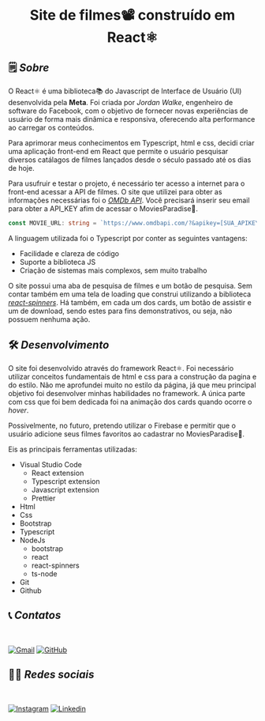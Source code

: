 **<h1 style="text-align: center">Site de filmes📽️ construído em React⚛️</h1>**

## 🗒️ *Sobre*

O React⚛️ é uma biblioteca📚 do Javascript de Interface de Usuário (UI) desenvolvida pela **Meta**. Foi criada por *Jordan Walke*, engenheiro de software do Facebook, com o objetivo de fornecer novas experiências de usuário de forma mais dinâmica e responsiva, oferecendo alta performance ao carregar os conteúdos.

Para aprimorar meus conhecimentos em Typescript, html e css, decidi criar uma aplicação front-end em React que permite o usuário pesquisar diversos catálagos de filmes lançados desde o século passado até os dias de hoje.

Para usufruir e testar o projeto, é necessário ter acesso a internet para o front-end acessar a API de filmes. O site que utilizei para obter as informações necessárias foi o *[OMDb API](https://www.omdbapi.com/)*. Você precisará inserir seu email para obter a API_KEY afim de acessar o MoviesParadise🎥.

``` typescript
const MOVIE_URL: string = `https://www.omdbapi.com/?&apikey=[SUA_APIKEY]`;
```

A linguagem utilizada foi o Typescript por conter as seguintes vantagens:

* Facilidade e clareza de código
* Suporte a biblioteca JS
* Criação de sistemas mais complexos, sem muito trabalho

O site possui uma aba de pesquisa de filmes e um botão de pesquisa. Sem contar também em uma tela de loading que construi utilizando a biblioteca *[react-spinners](https://www.npmjs.com/package/react-spinners)*. Há também, em cada um dos cards, um botão de assistir e um de download, sendo estes para fins demonstrativos, ou seja, não possuem nenhuma ação. 

## 🛠️ *Desenvolvimento*

O site foi desenvolvido através do framework React⚛️. Foi necessário utilizar conceitos fundamentais de html e css para a construção da pagina e do estilo. Não me aprofundei muito no estilo da página, já que meu principal objetivo foi desenvolver minhas habilidades no framework. A única parte com css que foi bem dedicada foi na animação dos cards quando ocorre o *hover*.

Possivelmente, no futuro, pretendo utilizar o Firebase e permitir que o usuário adicione seus filmes favoritos ao cadastrar no MoviesParadise🎥.

Eis as principais ferramentas utilizadas:

* Visual Studio Code
  * React extension
  * Typescript extension
  * Javascript extension
  * Prettier
* Html
* Css
* Bootstrap
* Typescript
* NodeJs
  * bootstrap
  * react
  * react-spinners
  * ts-node
* Git
* Github

## 📞 *Contatos*

<br />

[![Gmail](https://img.shields.io/badge/Gmail-D14836?style=for-the-badge&logo=gmail&logoColor=white)](https://mail.google.com/mail/?view=cm&source=mailto&to=arthurnazariodacosta@gmail.com)
[![GitHub](https://img.shields.io/badge/GitHub-100000?style=for-the-badge&logo=github&logoColor=white)](https://github.com/ArthurCosta09)

## 🤵‍♂️ *Redes sociais*

<br />

[![Instagram](https://img.shields.io/badge/Instagram-E4405F?style=for-the-badge&logo=instagram&logoColor=white)](https://www.instagram.com/arthurndc/)
[![Linkedin](https://img.shields.io/badge/LinkedIn-0077B5?style=for-the-badge&logo=linkedin&logoColor=white)](https://www.linkedin.com/in/arthur-naz%C3%A1rio-da-costa-6478601a1/)

